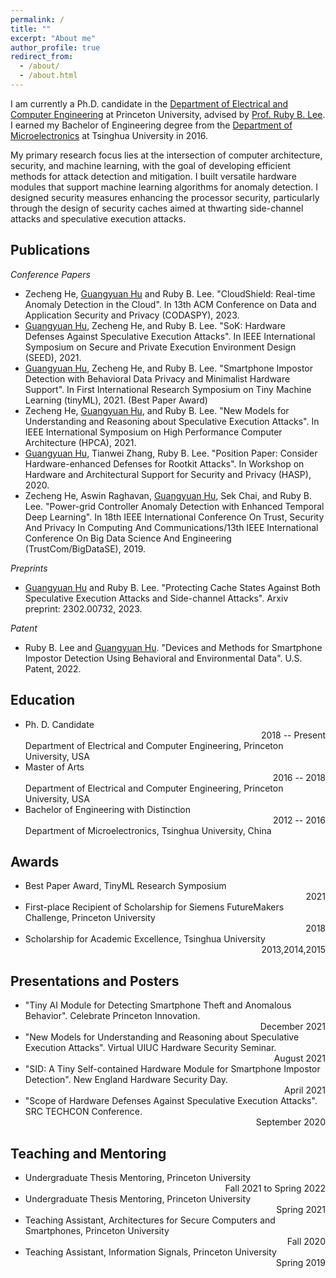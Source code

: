 ```yaml
---
permalink: /
title: ""
excerpt: "About me"
author_profile: true
redirect_from: 
  - /about/
  - /about.html
---
```


I am currently a Ph.D. candidate in the [Department of Electrical and Computer Engineering](https://ece.princeton.edu/) at Princeton University, advised by [Prof. Ruby B. Lee](http://www.princeton.edu/~rblee/). I earned my Bachelor of Engineering degree from the [Department of Microelectronics](https://www.sic.tsinghua.edu.cn/en/) at Tsinghua University in 2016.

My primary research focus lies at the intersection of computer architecture, security, and machine learning, with the goal of developing efficient methods for attack detection and mitigation. I built versatile hardware modules that support machine learning algorithms for anomaly detection. I designed security measures enhancing the processor security, particularly through the design of security caches aimed at thwarting side-channel attacks and speculative execution attacks.

**Publications**
------

*Conference Papers*

  * Zecheng He, <u>Guangyuan Hu</u> and Ruby B. Lee. "CloudShield: Real-time Anomaly Detection in the Cloud". In 13th ACM Conference on Data and Application Security and Privacy (CODASPY), 2023.
  * <u>Guangyuan Hu</u>, Zecheng He, and Ruby B. Lee. "SoK: Hardware Defenses Against Speculative Execution Attacks". In IEEE International Symposium on Secure and Private Execution Environment Design (SEED), 2021.
  * <u>Guangyuan Hu</u>, Zecheng He, and Ruby B. Lee. "Smartphone Impostor Detection with Behavioral Data Privacy and Minimalist Hardware Support". In First International Research Symposium on Tiny Machine Learning (tinyML), 2021. (Best Paper Award)
  * Zecheng He, <u>Guangyuan Hu</u>, and Ruby B. Lee. "New Models for Understanding and Reasoning about Speculative Execution Attacks". In IEEE International Symposium on High Performance Computer Architecture (HPCA), 2021.
  * <u>Guangyuan Hu</u>, Tianwei Zhang, Ruby B. Lee. "Position Paper: Consider Hardware-enhanced Defenses for Rootkit Attacks". In Workshop on Hardware and Architectural Support for Security and Privacy (HASP), 2020.
  * Zecheng He, Aswin Raghavan, <u>Guangyuan Hu</u>, Sek Chai, and Ruby B. Lee. "Power-grid Controller Anomaly Detection with Enhanced Temporal Deep Learning". In 18th IEEE International Conference On Trust, Security And Privacy In Computing And Communications/13th IEEE International Conference On Big Data Science And Engineering (TrustCom/BigDataSE), 2019.

*Preprints*

  * <u>Guangyuan Hu</u> and Ruby B. Lee. "Protecting Cache States Against Both Speculative Execution Attacks and Side-channel Attacks". Arxiv preprint: 2302.00732, 2023.

*Patent*

  * Ruby B. Lee and <u>Guangyuan Hu</u>. "Devices and Methods for Smartphone Impostor Detection Using Behavioral and Environmental Data". U.S. Patent, 2022.


**Education**
------

  * Ph. D. Candidate  <div style="text-align: right">2018 -- Present</div>
    Department of Electrical and Computer Engineering, Princeton University, USA
  * Master of Arts  <div style="text-align: right;">2016 -- 2018</div>
    Department of Electrical and Computer Engineering, Princeton University, USA
  * Bachelor of Engineering with Distinction  <div style="text-align: right;">2012 -- 2016</div>
    Department of Microelectronics, Tsinghua University, China

**Awards**
------

  * Best Paper Award, TinyML Research Symposium  <div style="text-align: right;">2021</div>
  * First-place Recipient of Scholarship for Siemens FutureMakers Challenge, Princeton University  <div style="text-align: right;">2018</div>
  * Scholarship for Academic Excellence, Tsinghua University  <div style="text-align: right;">2013,2014,2015</div>

**Presentations and Posters**
------

  * "Tiny AI Module for Detecting Smartphone Theft and Anomalous Behavior". Celebrate Princeton Innovation.  <div style="text-align: right;">December 2021</div>
  * "New Models for Understanding and Reasoning about Speculative Execution Attacks". Virtual UIUC Hardware Security Seminar.  <div style="text-align: right;">August 2021</div>
  * "SID: A Tiny Self-contained Hardware Module for Smartphone Impostor Detection". New England Hardware Security Day.  <div style="text-align: right;">April 2021</div>
  * "Scope of Hardware Defenses Against Speculative Execution Attacks". SRC TECHCON Conference. <div style="text-align: right;">September 2020</div>

**Teaching and Mentoring**
------

  * Undergraduate Thesis Mentoring, Princeton University  <div style="text-align: right;">Fall 2021 to Spring 2022</div>
  * Undergraduate Thesis Mentoring, Princeton University  <div style="text-align: right;">Spring 2021</div>
  * Teaching Assistant, Architectures for Secure Computers and Smartphones, Princeton University  <div style="text-align: right;">Fall 2020</div>
  * Teaching Assistant, Information Signals, Princeton University  <div style="text-align: right;">Spring 2019</div>